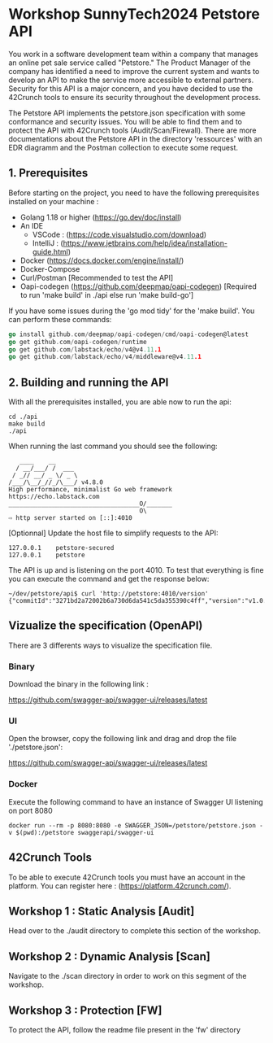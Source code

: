 # Workshop SunnyTech2024 Petstore API

You work in a software development team within a company that manages an online pet sale service called "Petstore." The Product Manager of the company has identified a need to improve the current system and wants to develop an API to make the service more accessible to external partners. Security for this API is a major concern, and you have decided to use the 42Crunch tools to ensure its security throughout the development process.

The Petstore API implements the petstore.json specification with some conformance and security issues. You will be able to find them and to protect the API with 42Crunch tools (Audit/Scan/Firewall). There are more documentations about the Petstore API in the directory 'ressources' with an EDR diagramm and the Postman collection to execute some request.

## 1. Prerequisites

Before starting on the project, you need to have the following prerequisites installed on your machine : 

- Golang 1.18 or higher (https://go.dev/doc/install)
- An IDE
    - VSCode : (https://code.visualstudio.com/download)
    - IntelliJ : (https://www.jetbrains.com/help/idea/installation-guide.html)
- Docker (https://docs.docker.com/engine/install/)
- Docker-Compose
- Curl/Postman [Recommended to test the API]
- Oapi-codegen (https://github.com/deepmap/oapi-codegen) [Required to run 'make build' in ./api else run 'make build-go']

If you have some issues during the 'go mod tidy' for the 'make build'. You can perform these commands:
```Go
go install github.com/deepmap/oapi-codegen/cmd/oapi-codegen@latest
go get github.com/oapi-codegen/runtime
go get github.com/labstack/echo/v4@v4.11.1
go get github.com/labstack/echo/v4/middleware@v4.11.1
```

## 2. Building and running the API

With all the prerequisites installed, you are able now to run the api: 

```
cd ./api
make build
./api
```

When running the last command you should see the following:

```
   ____    __
  / __/___/ /  ___
 / _// __/ _ \/ _ \
/___/\__/_//_/\___/ v4.8.0
High performance, minimalist Go web framework
https://echo.labstack.com
____________________________________O/_______
                                    O\
⇨ http server started on [::]:4010

```

[Optionnal] Update the host file to simplify requests to the API:

```
127.0.0.1    petstore-secured
127.0.0.1    petstore
```

The API is up and is listening on the port 4010. To test that everything is fine you can execute the command and get the response below:

```
~/dev/petstore/api$ curl 'http://petstore:4010/version'
{"commitId":"3271bd2a72002b6a730d6da541c5da355390c4ff","version":"v1.0.0"}
```

## Vizualize the specification (OpenAPI)

There are 3 differents ways to visualize the specification file.

### Binary

Download the binary in the following link :

https://github.com/swagger-api/swagger-ui/releases/latest

### UI

Open the browser, copy the following link and drag and drop the file './petstore.json':

https://github.com/swagger-api/swagger-ui/releases/latest


### Docker

Execute the following command to have an instance of Swagger UI listening on port 8080

```
docker run --rm -p 8080:8080 -e SWAGGER_JSON=/petstore/petstore.json -v $(pwd):/petstore swaggerapi/swagger-ui
```

## 42Crunch Tools

To be able to execute 42Crunch tools you must have an account in the platform. You can register here : (https://platform.42crunch.com/).

## Workshop 1 : Static Analysis [Audit] 

Head over to the ./audit directory to complete this section of the workshop.

## Workshop 2 : Dynamic Analysis [Scan]

Navigate to the ./scan directory in order to work on this segment of the workshop.

## Workshop 3 : Protection [FW]

To protect the API, follow the readme file present in the 'fw' directory